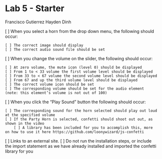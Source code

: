 # Lab 5 - Starter
Francisco Gutierrez
Hayden Dinh


 [ ] When you select a horn from the drop down menu, the following should occur:

    [ ] The correct image should display
    [ ] The correct audio sound file should be set

[ ] When you change the volume on the slider, the following should occur:

    [ ] At zero volume, the mute icon (level 0) should be displayed
    [ ] From 1 to < 33 volume the first volume level should be displayed
    [ ] From 33 to < 67 volume the second volume level should be displayed
    [ ] From 67 and up the third volume level should be displayed
    [ ] The correct volume icon should be set
    [ ] The corresponding volume should be set for the audio element (note: this element’s volume is not out of 100)
[ ] When you click the “Play Sound” button the following should occur:

    [ ] The corresponding sound for the horn selected should play out loud at the specified volume
    [ ] If the Party Horn is selected, confetti should shoot out out, as shown in the video
        [ ] A library has been included for you to accomplish this, more on how to use it here https://github.com/loonywizard/js-confetti 

[ ] Links to an external site.
[ ] Do not run the installation steps, or include the import statement as we have already installed and imported the confetti library for you 
